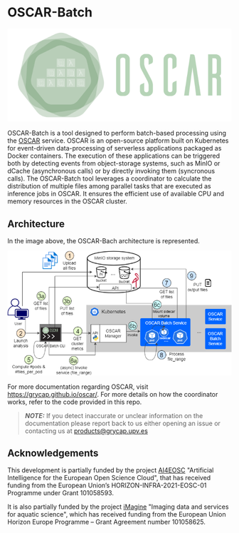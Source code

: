 # OSCAR-Batch

![OSCAR-logo](docs/images/oscar3.png)

OSCAR-Batch is a tool designed to perform batch-based processing using the [OSCAR](https://oscar.grycap.net/) service. OSCAR is an open-source platform built on Kubernetes for event-driven data-processing of serverless applications packaged as Docker containers. The execution of these applications can be triggered both by detecting events from object-storage systems, such as MinIO or dCache (asynchronous calls) or by directly invoking them (syncronous calls). The OSCAR-Batch tool leverages a coordinator to calculate the distribution of multiple files among parallel tasks that are executed as inference jobs in OSCAR. It ensures the efficient use of available CPU and memory resources in the OSCAR cluster. 

## Architecture

In the image above, the OSCAR-Bach architecture is represented. 

![OSCAR-batch-arch](docs/images/arch_oscar_batch.png)

For more documentation regarding OSCAR, visit https://grycap.github.io/oscar/. For more details on how the coordinator works, refer to the code provided in this repo.

> **_NOTE:_** If you detect inaccurate or unclear information on the documentation please report back to us either opening an issue or contacting us at products@grycap.upv.es

## Acknowledgements

This development is partially funded by the project [AI4EOSC](https://ai4eosc.eu/) "Artificial Intelligence for the European Open Science Cloud", that has received funding from the European Union’s HORIZON-INFRA-2021-EOSC-01 Programme under Grant 101058593. 

It is also partially funded by the project [iMagine](https://www.imagine-ai.eu/) "Imaging data and services for aquatic science", which has received funding from the European Union Horizon Europe Programme – Grant Agreement number 101058625.

